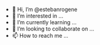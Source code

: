 - 👋 Hi, I’m @estebanrogene
- 👀 I’m interested in ...
- 🌱 I’m currently learning ...
- 💞️ I’m looking to collaborate on ...
- 📫 How to reach me ...

<!---
estebanrogene/estebanrogene is a ✨ special ✨ repository because its `README.md` (this file) appears on your GitHub profile.
You can click the Preview link to take a look at your changes.
--->
